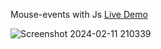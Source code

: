  Mouse-events with Js [Live Demo](https://davit2605.github.io/Mouse-events/)

 ![Screenshot 2024-02-11 210339](https://github.com/Davit2605/Mouse-events/assets/125227660/4df6d3eb-cfa2-48c9-a9db-b64e1045c9d2)
